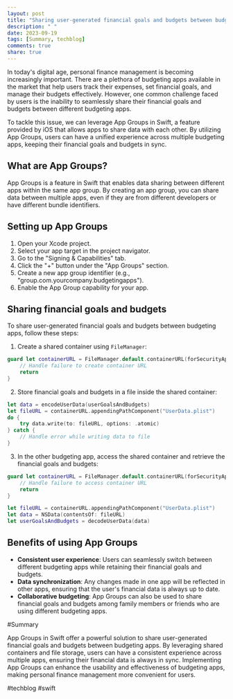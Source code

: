```yaml
---
layout: post
title: "Sharing user-generated financial goals and budgets between budgeting apps using App Groups in Swift"
description: " "
date: 2023-09-19
tags: [Summary, techblog]
comments: true
share: true
---
```


In today's digital age, personal finance management is becoming increasingly important. There are a plethora of budgeting apps available in the market that help users track their expenses, set financial goals, and manage their budgets effectively. However, one common challenge faced by users is the inability to seamlessly share their financial goals and budgets between different budgeting apps.

To tackle this issue, we can leverage App Groups in Swift, a feature provided by iOS that allows apps to share data with each other. By utilizing App Groups, users can have a unified experience across multiple budgeting apps, keeping their financial goals and budgets in sync.

## What are App Groups?

App Groups is a feature in Swift that enables data sharing between different apps within the same app group. By creating an app group, you can share data between multiple apps, even if they are from different developers or have different bundle identifiers.

## Setting up App Groups

1. Open your Xcode project.
2. Select your app target in the project navigator.
3. Go to the "Signing & Capabilities" tab.
4. Click the "+" button under the "App Groups" section.
5. Create a new app group identifier (e.g., "group.com.yourcompany.budgetingapps").
6. Enable the App Group capability for your app.

## Sharing financial goals and budgets

To share user-generated financial goals and budgets between budgeting apps, follow these steps:

1. Create a shared container using `FileManager`:

```swift
guard let containerURL = FileManager.default.containerURL(forSecurityApplicationGroupIdentifier: "group.com.yourcompany.budgetingapps") else {
    // Handle failure to create container URL
    return
}
```

2. Store financial goals and budgets in a file inside the shared container:

```swift
let data = encodeUserData(userGoalsAndBudgets)
let fileURL = containerURL.appendingPathComponent("UserData.plist")
do {
    try data.write(to: fileURL, options: .atomic)
} catch {
    // Handle error while writing data to file
}
```

3. In the other budgeting app, access the shared container and retrieve the financial goals and budgets:

```swift
guard let containerURL = FileManager.default.containerURL(forSecurityApplicationGroupIdentifier: "group.com.yourcompany.budgetingapps") else {
    // Handle failure to access container URL
    return
}

let fileURL = containerURL.appendingPathComponent("UserData.plist")
let data = NSData(contentsOf: fileURL)
let userGoalsAndBudgets = decodeUserData(data)
```

## Benefits of using App Groups

- **Consistent user experience**: Users can seamlessly switch between different budgeting apps while retaining their financial goals and budgets.
- **Data synchronization**: Any changes made in one app will be reflected in other apps, ensuring that the user's financial data is always up to date.
- **Collaborative budgeting**: App Groups can also be used to share financial goals and budgets among family members or friends who are using different budgeting apps.

#Summary

App Groups in Swift offer a powerful solution to share user-generated financial goals and budgets between budgeting apps. By leveraging shared containers and file storage, users can have a consistent experience across multiple apps, ensuring their financial data is always in sync. Implementing App Groups can enhance the usability and effectiveness of budgeting apps, making personal finance management more convenient for users.

#techblog #swift